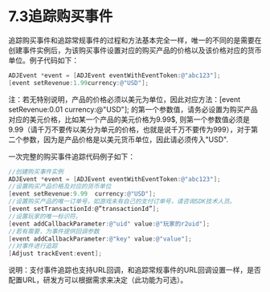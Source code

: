 # 7.3追踪购买事件

追踪购买事件和追踪常规事件的过程和方法基本完全一样，唯一的不同的是需要在创建事件实例后，为该购买事件设置对应的购买产品的价格以及该价格对应的货币单位。例子代码如下：

```objectivec
ADJEvent *event = [ADJEvent eventWithEventToken:@"abc123"];
[event setRevenue:1.99currency:@"USD"];
```

注：若无特别说明，产品的价格必须以美元为单位，因此对应方法：\[event setRevenue:0.01 currency:@"USD"\]; 的第一个参数值，请务必设置为购买产品对应的美元价格，比如某一个产品的美元价格为9.99$, 则第一个参数值必须是9.99（请千万不要传以美分为单元的价格，也就是说千万不要传为999），对于第二个参数，因为是产品价格是以美元货币单位，因此请必须传入"USD".

一次完整的购买事件追踪代码例子如下：

```objectivec
//创建购买事件实例
ADJEvent *event = [ADJEvent eventWithEventToken:@"abc123"];
//设置购买产品价格及对应的货币单位
[event setRevenue:9.99  currency:@"USD"];
//设置购买产品的唯一订单号，如游戏未有自己的支付订单号，请咨询SDK技术人员。
[event setTransactionId:@”transactionId”];
//设置玩家的唯一标识符。
[event addCallbackParameter:@"uid" value:@"玩家的r2uid"];
//若有需要，为事件提供回调参数
[event addCallbackParameter:@"key" value:@"value"];
//对事件进行追踪
[Adjust trackEvent:event];
```

说明：支付事件追踪也支持URL回调，和追踪常规事件的URL回调设置一样，是否配置URL，研发方可以根据需求来决定（此功能为可选）。

